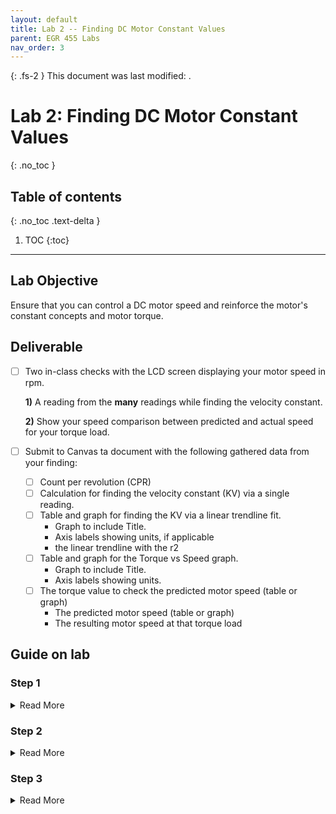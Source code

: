 ```yaml
---
layout: default
title: Lab 2 -- Finding DC Motor Constant Values
parent: EGR 455 Labs
nav_order: 3
---
```


{: .fs-2 }
This document was last modified: <scr id="demo">.

<script>
let text = document.lastModified;
document.getElementById("demo").innerHTML = text;
site.last_edit_timestamp= text;
</script>

# Lab 2: Finding DC Motor Constant Values
{: .no_toc }

## Table of contents
{: .no_toc .text-delta }

1. TOC
{:toc}

---
## Lab Objective

Ensure that you can control a DC motor speed and reinforce the motor's constant concepts and motor torque.

## Deliverable

- [ ] Two in-class checks with the LCD screen displaying your motor speed in rpm.
    
    **1)** A reading from the **many** readings while finding the velocity constant.
    
    **2)** Show your speed comparison between predicted and actual speed for your torque load.

- [ ] Submit to Canvas ta document with the following gathered data from your finding:
    
    - [ ] Count per revolution (CPR)
    - [ ] Calculation for finding the velocity constant (KV) via a single reading.
    - [ ] Table and graph for finding the KV via a linear trendline fit.  
        * Graph to include Title.
        * Axis labels showing units, if applicable
        * the linear trendline with the r2
    - [ ] Table and graph for the Torque vs Speed graph.
      * Graph to include Title.
      * Axis labels showing units.
    - [ ] The torque value to check the predicted motor speed (table or graph)
        * The predicted motor speed (table or graph)
        * The resulting motor speed at that torque load


## Guide on lab

### Step 1
<details markdown="block">
<summary>Read More</summary>
start
start
start

start
start

start
start
start

start
start

start
start

</details>


### Step 2
<details markdown="block">
<summary>Read More</summary>
do
do

do
do
do
do

do
do
do

do
do
</details>

### Step 3
<details markdown="block">
<summary>Read More</summary>
that
that
that

that
that

that
that
that
</details>
